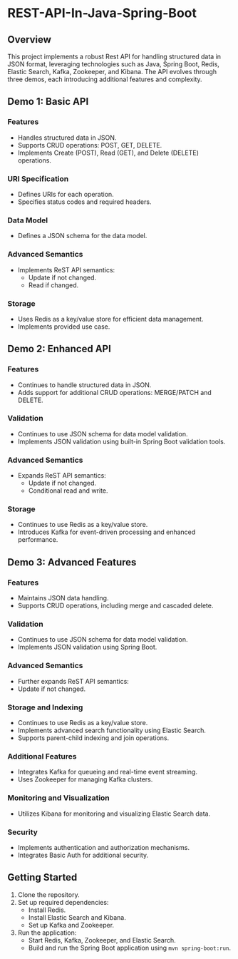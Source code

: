 # REST-API-In-Java-Spring-Boot

## Overview

This project implements a robust Rest API for handling structured data in JSON format, leveraging technologies such as Java, Spring Boot, Redis, Elastic Search, Kafka, Zookeeper, and Kibana. The API evolves through three demos, each introducing additional features and complexity.

## Demo 1: Basic API

### Features
- Handles structured data in JSON.
- Supports CRUD operations: POST, GET, DELETE.
- Implements Create (POST), Read (GET), and Delete (DELETE) operations.

### URI Specification
- Defines URIs for each operation.
- Specifies status codes and required headers.

### Data Model
- Defines a JSON schema for the data model.

### Advanced Semantics
- Implements ReST API semantics:
  - Update if not changed.
  - Read if changed.

### Storage
- Uses Redis as a key/value store for efficient data management.
- Implements provided use case.

## Demo 2: Enhanced API

### Features
- Continues to handle structured data in JSON.
- Adds support for additional CRUD operations: MERGE/PATCH and DELETE.

### Validation
- Continues to use JSON schema for data model validation.
- Implements JSON validation using built-in Spring Boot validation tools.

### Advanced Semantics
- Expands ReST API semantics:
  - Update if not changed.
  - Conditional read and write.

### Storage
- Continues to use Redis as a key/value store.
- Introduces Kafka for event-driven processing and enhanced performance.

## Demo 3: Advanced Features

### Features
- Maintains JSON data handling.
- Supports CRUD operations, including merge and cascaded delete.

### Validation
- Continues to use JSON schema for data model validation.
- Implements JSON validation using Spring Boot.

### Advanced Semantics
- Further expands ReST API semantics:
- Update if not changed.

### Storage and Indexing
- Continues to use Redis as a key/value store.
- Implements advanced search functionality using Elastic Search.
- Supports parent-child indexing and join operations.

### Additional Features
- Integrates Kafka for queueing and real-time event streaming.
- Uses Zookeeper for managing Kafka clusters.

### Monitoring and Visualization
- Utilizes Kibana for monitoring and visualizing Elastic Search data.

### Security
- Implements authentication and authorization mechanisms.
- Integrates Basic Auth for additional security.

## Getting Started

1. Clone the repository.
2. Set up required dependencies:
   - Install Redis.
   - Install Elastic Search and Kibana.
   - Set up Kafka and Zookeeper.
3. Run the application:
   - Start Redis, Kafka, Zookeeper, and Elastic Search.
   - Build and run the Spring Boot application using `mvn spring-boot:run`.

